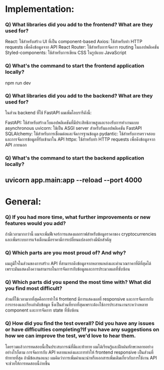 # Implementation:

### Q) What libraries did you add to the frontend? What are they used for?
React: ใช้สำหรับสร้าง UI ที่เป็น component-based
Axios: ใช้สำหรับทำ HTTP requests เพื่อดึงข้อมูลจาก API
React Router: ใช้สำหรับการจัดการ routing ในแอปพลิเคชัน
Styled-components: ใช้สำหรับการเขียน CSS ในรูปแบบ JavaScript

### Q) What's the command to start the frontend application locally?
npm run dev


### Q) What libraries did you add to the backend? What are they used for?
ในส่วน backend ที่ใช้ FastAPI ผมเพิ่มไลบรารีดังนี้:

FastAPI: ใช้สำหรับสร้างเว็บแอปพลิเคชันที่มีประสิทธิภาพสูงและรองรับการทำงานแบบ asynchronous
uvicorn: ใช้เป็น ASGI server สำหรับรันแอปพลิเคชัน FastAPI
SQLAlchemy: ใช้สำหรับการเชื่อมต่อและจัดการฐานข้อมูล
pydantic: ใช้สำหรับการตรวจสอบและการจัดการข้อมูลที่รับเข้ามาใน API
httpx: ใช้สำหรับทำ HTTP requests เพื่อดึงข้อมูลจาก API ภายนอก

### Q) What's the command to start the backend application locally?
uvicorn app.main:app --reload --port 4000
---

# General:

### Q) If you had more time, what further improvements or new features would you add?
ถ้ามีเวลามากกว่านี้ ผมจะเพิ่มฟีเจอร์การแสดงผลกราฟสำหรับข้อมูลราคาของ cryptocurrencies และเพิ่มระบบการแจ้งเตือนเมื่อราคามีการเปลี่ยนแปลงอย่างมีนัยสำคัญ
### Q) Which parts are you most proud of? And why?
ผมภูมิใจในส่วนของการสร้าง API ที่สามารถดึงข้อมูลจากหลายแหล่งและคำนวณราคาที่ดีที่สุดได้ เพราะมันแสดงถึงความสามารถในการจัดการกับข้อมูลและการประมวลผลที่ซับซ้อน
### Q) Which parts did you spend the most time with? What did you find most difficult?
ส่วนที่ใช้เวลามากที่สุดคือการทำให้ frontend มีการแสดงผลที่ responsive และการจัดการกับการกรองและเรียงลำดับข้อมูล ซึ่งเป็นส่วนที่ยากที่สุดเพราะต้องใช้การประสานงานระหว่างหลาย component และการจัดการ state ที่ซับซ้อน
### Q) How did you find the test overall? Did you have any issues or have difficulties completing?If you have any suggestions on how we can improve the test, we'd love to hear them.
โดยรวมแล้วการทดสอบนี้เป็นประสบการณ์ที่ดีและท้าทาย ผมได้เรียนรู้และฝึกฝนทักษะหลายอย่าง อย่างไรก็ตาม การจัดการกับ API หลายแหล่งและการทำให้ frontend responsive เป็นส่วนที่ท้าทายที่สุด ถ้ามีข้อเสนอแนะ ผมคิดว่าการเพิ่มคำแนะนำหรือเอกสารเพิ่มเติมเกี่ยวกับการใช้งาน API จะช่วยให้การทดสอบนี้ง่ายขึ้น
